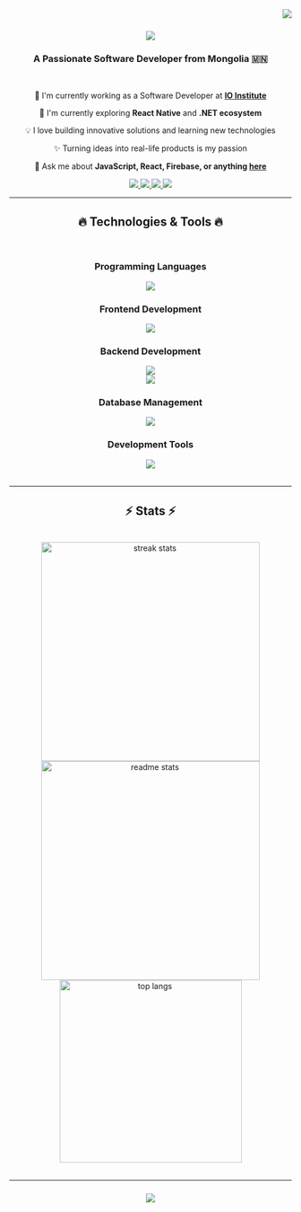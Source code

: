 <img align="right" src="https://visitor-badge.laobi.icu/badge?page_id=enkhmgln.enkhmgln" />

<h1 align="center">
    <img src="https://readme-typing-svg.herokuapp.com/?font=Righteous&size=35&center=true&vCenter=true&width=500&height=70&duration=4000&lines=Hi+There!+👋;+I'm+Enkh-amgalan!;" />
</h1>

<h3 align="center">A Passionate Software Developer from Mongolia 🇲🇳</h3>

<br/>

<div align="center">
 
 🔭 I'm currently working as a Software Developer at **[IO Institute](https://ioi.mn/#)**
 
 🌱 I'm currently exploring **React Native** and **.NET ecosystem**

 💡 I love building innovative solutions and learning new technologies
 
 ✨ Turning ideas into real-life products is my passion
 
 💬 Ask me about **JavaScript, React, Firebase, or anything [here](https://github.com/enkhmgln/enkhmgln/issues)**

 </div>
 
<div align="center"> 
  <a href="mailto:enkhamgalan560@gmail.com">
    <img src="https://img.shields.io/badge/Gmail-333333?style=for-the-badge&logo=gmail&logoColor=red" />
  </a>
  <a href="https://www.linkedin.com/in/enkh-amgalan-narantsetseg-948259264/" target="_blank">
    <img src="https://img.shields.io/badge/LinkedIn-0077B5?style=for-the-badge&logo=linkedin&logoColor=white" />
  </a>
  <a href="https://www.facebook.com/Real.Kaguya" target="_blank">
    <img src="https://img.shields.io/badge/Facebook-1877F2?style=for-the-badge&logo=facebook&logoColor=white" />
  </a>
  <a href="https://dev.to/enkhmgln" target="_blank">
    <img src="https://img.shields.io/badge/dev.to-0A0A0A?style=for-the-badge&logo=dev.to&logoColor=white" />
  </a>
</div>

<hr/>

<h2 align="center">🔥 Technologies & Tools 🔥</h2>
<br/>

<h3 align="center">Programming Languages</h3>
<div align="center">
    <img src="https://skillicons.dev/icons?i=javascript,typescript,java,cpp,php" />
</div>

<h3 align="center">Frontend Development</h3>
<div align="center">
    <img src="https://skillicons.dev/icons?i=react,nextjs,flutter,html,css,bootstrap,tailwind" />
</div>

<h3 align="center">Backend Development</h3>
<div align="center">
    <img src="https://skillicons.dev/icons?i=nodejs,express,firebase" />
    <br/>
    <img src="https://skillicons.dev/icons?i=symfony,dotnet" />
</div>

<h3 align="center">Database Management</h3>
<div align="center">
    <img src="https://skillicons.dev/icons?i=mongodb,mysql,postgresql" />
</div>

<h3 align="center">Development Tools</h3>
<div align="center">
    <img src="https://skillicons.dev/icons?i=vscode,figma,github,git" />
</div>

<br/>
<hr/>

<h2 align="center">⚡ Stats ⚡</h2>
<br>
<div align=center>
  <img width=390 src="https://github-readme-streak-stats-salesp07.vercel.app/?user=enkhmgln&count_private=true&theme=react&border_radius=10" alt="streak stats"/>
  <br/>
  <img width=390 src="https://github-readme-stats-salesp07.vercel.app/api?username=enkhmgln&count_private=true&show_icons=true&theme=react&rank_icon=github&border_radius=10" alt="readme stats" />
  <br/>
  <img width=325 align="center" src="https://github-readme-stats-salesp07.vercel.app/api/top-langs/?username=enkhmgln&hide=HTML&langs_count=8&layout=compact&theme=react&border_radius=10&size_weight=0.5&count_weight=0.5&exclude_repo=github-readme-stats" alt="top langs" />
</div>

<br/>
<hr/>

<h3 align="center">
    <img src="https://readme-typing-svg.herokuapp.com/?font=Righteous&size=25&center=true&vCenter=true&width=500&height=70&duration=4000&lines=Thanks+for+visiting!+✌️;Send+me+a+message+on+LinkedIn!;I'm+always+happy+to+collaborate+:)">
</h3>
